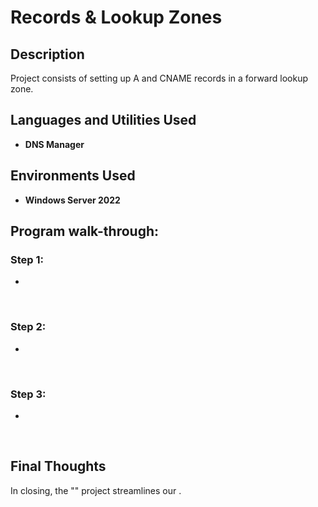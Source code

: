 <h1>Records & Lookup Zones</h1>

<h2>Description</h2>
Project consists of setting up A and CNAME records in a forward lookup zone.
<br />


<h2>Languages and Utilities Used</h2>

- <b>DNS Manager</b> 

<h2>Environments Used </h2>

- <b>Windows Server 2022</b>

<h2>Program walk-through:</h2>

<h3>Step 1: </h3>
<p> </p>

- 

<br>


<h3>Step 2: </h3>
<p></p>

- 

<br>


<h3>Step 3:  </h3>
<p></p>

- 

<br>




<h2> Final Thoughts </h2>

<p> In closing, the "" project streamlines our  .</p>
